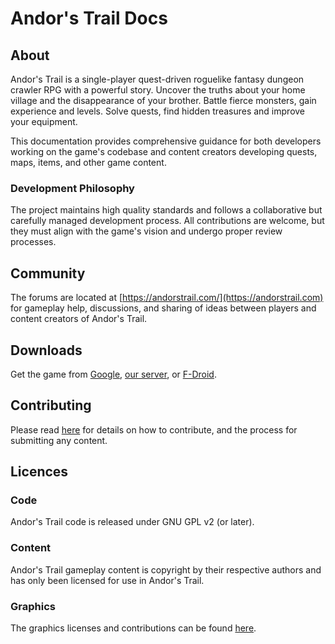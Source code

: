 # Andor's Trail Docs

## About

Andor's Trail is a single-player quest-driven roguelike fantasy dungeon crawler RPG with a powerful story. Uncover the truths about your home village and the disappearance of your brother. Battle fierce monsters, gain experience and levels. Solve quests, find hidden treasures and improve your equipment.

This documentation provides comprehensive guidance for both developers working on the game's codebase and content creators developing quests, maps, items, and other game content.

### Development Philosophy

The project maintains high quality standards and follows a collaborative but carefully managed development process. All contributions are welcome, but they must align with the game's vision and undergo proper review processes.

## Community

The forums are located at [https://andorstrail.com/](https://andorstrail.com) for gameplay help, discussions, and sharing of ideas between players and content creators of Andor's Trail.

## Downloads

Get the game from [Google](https://play.google.com/store/apps/details?id=com.gpl.rpg.AndorsTrail), [our server](https://andorstrail.com/), or [F-Droid](https://f-droid.org/packages/com.gpl.rpg.AndorsTrail/).

## Contributing

Please read [here](https://andorstrail.com/viewtopic.php?f=6\&t=4560) for details on how to contribute, and the process for submitting any content.

## Licences

### Code

Andor's Trail code is released under GNU GPL v2 (or later).

### Content

Andor's Trail gameplay content is copyright by their respective authors and has only been licensed for use in Andor's Trail.

### Graphics

The graphics licenses and contributions can be found [here](https://github.com/AndorsTrailRelease/andors-trail/blob/master/gfxcontrib.md).
